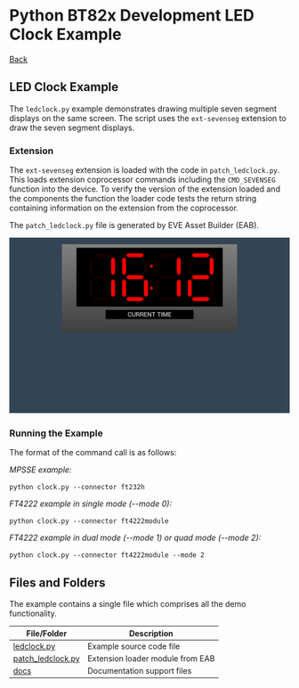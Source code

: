 # Python BT82x Development LED Clock Example

[Back](../README.md)

## LED Clock Example

The `ledclock.py` example demonstrates drawing multiple seven segment displays on the same screen. The script uses the `ext-sevenseg` extension to draw the seven segment displays.

### Extension

The `ext-sevenseg` extension is loaded with the code in `patch_ledclock.py`. This loads extension coprocessor commands including the `CMD_SEVENSEG` function into the device. To verify the version of the extension loaded and the components the function the loader code tests the return string containing information on the extension from the coprocessor.

The `patch_ledclock.py` file is generated by EVE Asset Builder (EAB).

![LED Clock Example](docs/clock.png)

### Running the Example

The format of the command call is as follows:

_MPSSE example:_
```
python clock.py --connector ft232h 
```

_FT4222 example in single mode (--mode 0):_

```
python clock.py --connector ft4222module 

```

_FT4222 example in dual mode (--mode 1) or quad mode (--mode 2):_

```
python clock.py --connector ft4222module --mode 2

```

## Files and Folders

The example contains a single file which comprises all the demo functionality.

| File/Folder | Description |
| --- | --- |
| [ledclock.py](ledclock.py) | Example source code file |
| [patch_ledclock.py](patch_ledclock.py) | Extension loader module from EAB |
| [docs](docs) | Documentation support files |
